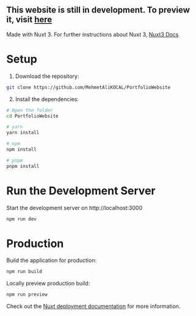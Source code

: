 ## This website is still in development. To preview it, visit [here](https://gwyndev.netlify.app)

Made with Nuxt 3. For further instructions about Nuxt 3, [Nuxt3 Docs](https://nuxt.com/docs/getting-started/introduction)

# Setup

1. Download the repository:

```bash
git clone https://github.com/MehmetAliKOCAL/PortfolioWebsite
```

2. Install the dependencies:

```bash
# Open the folder
cd PortfolioWebsite

# yarn
yarn install

# npm
npm install

# pnpm
pnpm install
```

# Run the Development Server

Start the development server on http://localhost:3000

```bash
npm run dev
```

# Production

Build the application for production:

```bash
npm run build
```

Locally preview production build:

```bash
npm run preview
```

Check out the [Nuxt deployment documentation](https://nuxt.com/docs/getting-started/deployment) for more information.
